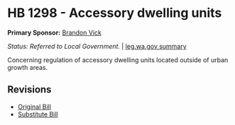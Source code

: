 # HB 1298 - Accessory dwelling units
**Primary Sponsor:** [Brandon Vick](/person/leg/brandon.vick.md)

*Status: Referred to Local Government.* | [leg.wa.gov summary](https://app.leg.wa.gov/billsummary?BillNumber=1298&Year=2021)

Concerning regulation of accessory dwelling units located outside of urban growth areas.

## Revisions
* [Original Bill](1/)
* [Substitute Bill](S/)